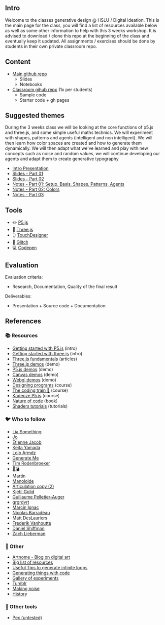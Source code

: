 ## Intro

Welcome to the classes generative design @ HSLU / Digital Ideation. This is the main page for the class, you will find a list of resources available below as well as some other information to help with this 3 weeks workshop. It is advised to download / clone this repo at the beginning of the class and eventually keep it updated. All assignments / exercises should be done by students in their own private classroom repo.


## Content

- [Main github repo][refMainRepo]
    - Slides
    - Notebooks
- [Classroom gihub repo][refClassRepo] (1x per students)
    - Sample code
    - Starter code + gh pages

[refMainRepo]:https://github.com/digitalideation/BA_222_GENCG_H1901
[refClassRepo]:http://github.com/digitalideation/BA_222_GENCG_H1901_students


## Suggested themes

During the 3 weeks class we will be looking at the core functions of p5.js and three.js, and some simple useful maths technics. We will experiment with shapes, patterns and agents (intelligent and non intelligent). We will then learn how color spaces are created and how to generate them dynamically. We will then adapt what we've learned and play with new concepts such as noise and random values, we will continue developing our agents and adapt them to create generative typography
- [Intro Presentation][refSlides00]
- [Slides - Part 01][refSlides01]
- [Slides - Part 02][refSlides02]
- [Notes - Part 01: Setup, Basis, Shapes, Patterns, Agents][refNotes01]
- [Notes - Part 02: Colors][refNotes02]
- [Notes - Part 03][refNotes03]

 [refSlides00]: slides/week00.html
 [refSlides01]: slides/week01.html
 [refSlides02]: slides/week02.html
 [refNotes01]: notebooks/week01.html
 [refNotes02]: notebooks/week02.html
 [refNotes03]: notebooks/week03.html


## Tools
- :pencil2: [P5.js](https://p5js.org/)
- :red_circle: [Three.js](https://threejs.org/)
- :point_up_2: [TouchDesigner](https://derivative.ca/)
- :flags: [Glitch](https://glitch.com/)
- :computer: [Codepen](https://codepen.io/)


## Evaluation

Evaluation criteria:
- Research, Documentation, Quality of the final result

Deliverables:
- Presentation + Source code + Documentation


## References

### :books: Resources
- [Getting started with P5.js](https://p5js.org/get-started/) (intro)
- [Getting started with three js](https://threejs.org/docs/index.html) (intro)
- [Three.js fundamentals](https://threejsfundamentals.org/) (articles)
- [Three.js demos](https://three-demos.glitch.me/) (demo)
- [P5.js demos](https://p5-demos.glitch.me/) (demo)
- [Canvas demos](http://youpi.io) (demo)
- [Webgl demos](https://github.com/mattdesl/workshop-webgl-glsl/) (demo)
- [Designing programs](https://designingprograms.bitbucket.io/index.html) (course)
- [The coding train :rainbow:](https://thecodingtrain.com/) (course)
- [Kadenze P5.js](https://www.kadenze.com/courses/introduction-to-programming-for-the-visual-arts-with-p5-js/info) (course)
- [Nature of code](https://natureofcode.com/book/) (book)
- [Shaders tutorials](https://thebookofshaders.com/) (tutorials)

### :bird: Who to follow
- [Lia Something](https://twitter.com/liasomething)
- [Jo](https://twitter.com/jn3008)
- [Etienne Jacob](https://twitter.com/etiennejcb)
- [Keita Yamada](https://twitter.com/P5_keita)
- [Lolo Armdz](https://twitter.com/loloarmdz)
- [Generate Me](https://twitter.com/generateme_blog)
- [Tim Rodenbroeker](https://twitter.com/timrodenbroeker)
- [:honeybee::bomb:](https://twitter.com/beesandbombs)
- [Martin](https://twitter.com/qiuyinsen)
- [Manoloide](https://twitter.com/manoloidee)
- [Articulation copy (2)](https://twitter.com/mxsage)
- [Kjetil Golid](https://twitter.com/kGolid)
- [Guillaume Pelletier-Auger](https://twitter.com/PelletierAuger)
- [grgrdvrt](https://twitter.com/grgrdvrt)
- [Marcin Ignac](https://twitter.com/marcinignac)
- [Nicolas Barradeau](https://twitter.com/nicoptere)
- [Matt DesLauriers](https://twitter.com/mattdesl)
- [Frederik Vanhoutte](https://www.patreon.com/wblut)
- [Daniel Shiffman](https://twitter.com/shiffman)
- [Zach Lieberman](https://twitter.com/zachlieberman)

### :space_invader: Other
- [Artnome - Blog on digital art](https://artnome.com)
- [Big list of resources](https://github.com/terkelg/awesome-creative-coding)
- [Useful Tips to generate infinite loops](https://www.youtube.com/watch?v=c6K-wJQ77yQ)
- [Generating things with code](https://medium.com/@nicoptere/generating-things-with-code-ddbca45ceddc)
- [Gallery of experiments](http://csh.bz/)
- [Tumblr](https://30000fps.com/)
- [Making noise](https://www.blog.drewcutchins.com/blog/2018-8-5-lets-make-some-noise)
- [History](http://www.verostko.com/algorist.html)

### :wrench: Other tools
- [Pex (untested)](http://pex.gl/)